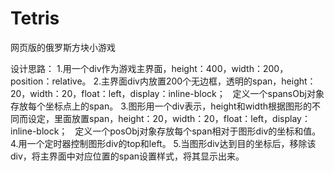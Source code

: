 # Tetris
网页版的俄罗斯方块小游戏

设计思路：
1.用一个div作为游戏主界面，height：400，width：200，position：relative。
2.主界面div内放置200个无边框，透明的span，height：20，width：20，float：left，display：inline-block；
  定义一个spansObj对象存放每个坐标点上的span。
3.图形用一个div表示，height和width根据图形的不同而设定，里面放置span，height：20，width：20，float：left，display：inline-block；
  定义一个posObj对象存放每个span相对于图形div的坐标和值。
4.用一个定时器控制图形div的top和left。
5.当图形div达到目的坐标后，移除该div，将主界面中对应位置的span设置样式，将其显示出来。

